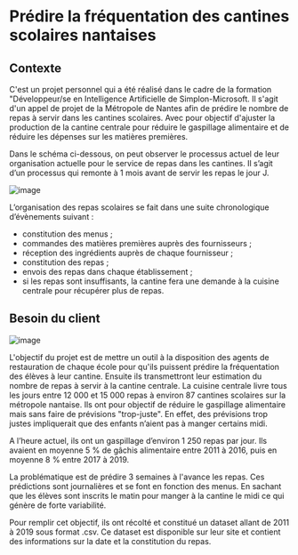 # Prédire la fréquentation des cantines scolaires nantaises

## Contexte

C'est un projet personnel qui a été réalisé dans le cadre de la formation "Développeur/se en Intelligence Artificielle de Simplon-Microsoft. Il s'agit d'un appel de projet de la Métropole de Nantes afin de prédire le nombre de repas à servir dans les cantines scolaires. Avec pour objectif d'ajuster la production de la cantine centrale pour réduire le gaspillage alimentaire et de réduire les dépenses sur les matières premières. 

Dans le schéma ci-dessous, on peut observer le processus actuel de leur organisation actuelle pour le service de repas dans les cantines. Il s’agit d’un processus qui remonte à 1 mois avant de servir les repas le jour J.

![image](https://github.com/Nujadn/prev_frq_cantine_nantaise/assets/142103183/47a5973c-af42-4aef-9436-e6844d37f52e)

L’organisation des repas scolaires se fait dans une suite chronologique d’évènements suivant :
- constitution des menus ; 
- commandes des matières premières auprès des fournisseurs ;
- réception des ingrédients auprès de chaque fournisseur ;
- constitution des repas ;
- envois des repas dans chaque établissement ;
- si les repas sont insuffisants, la cantine fera une demande à la cuisine centrale pour récupérer plus de repas.


## Besoin du client

![image](https://github.com/Nujadn/prev_frq_cantine_nantaise/assets/142103183/7df948d4-cc41-4245-94ae-c3433724b14b)

L'objectif du projet est de mettre un outil à la disposition des agents de restauration de chaque école pour qu'ils puissent prédire la fréquentation des élèves à leur cantine. Ensuite ils transmettront leur estimation du nombre de repas à servir à la cantine centrale.
La cuisine centrale livre tous les jours entre 12 000 et 15 000 repas à environ 87 cantines scolaires sur la métropole nantaise. Ils ont pour objectif de réduire le gaspillage alimentaire mais sans faire de prévisions "trop-juste". En effet, des prévisions trop justes impliquerait que des enfants n’aient pas à manger certains midi. 

A l’heure actuel, ils ont un gaspillage d’environ 1 250 repas par jour. Ils avaient en moyenne 5 % de gâchis alimentaire entre 2011 à 2016, puis en moyenne 8 % entre 2017 à 2019. 

La problématique est de prédire 3 semaines à l'avance les repas. Ces prédictions sont journalières et se font en fonction des menus. En sachant que les élèves sont inscrits le matin pour manger à la cantine le midi ce qui génère de forte variabilité.

Pour remplir cet objectif, ils ont récolté et constitué un dataset allant de 2011 à 2019 sous format .csv. Ce dataset est disponible sur leur site et contient des informations sur la date et la constitution du repas.
